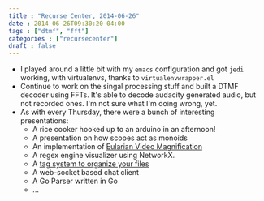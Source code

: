```yaml
---
title : "Recurse Center, 2014-06-26"
date : 2014-06-26T09:30:20-04:00
tags : ["dtmf", "fft"]
categories : ["recursecenter"]
draft : false
---
```


-   I played around a little bit with my `emacs` configuration and got `jedi`
    working, with virtualenvs, thanks to `virtualenvwrapper.el`
-   Continue to work on the singal processing stuff and built a DTMF decoder
    using FFTs.  It's able to decode audacity generated audio, but not recorded
    ones. I'm not sure what I'm doing wrong, yet.
-   As with every Thursday, there were a bunch of interesting presentations:
    -   A rice cooker hooked up to an arduino in an afternoon!
    -   A presentation on how scopes act as monoids
    -   An implementation of [Eularian Video Magnification](http://people.csail.mit.edu/mrub/vidmag/)
    -   A regex engine visualizer using NetworkX.
    -   A [tag system to organize your files](https://github.com/ambimorph/protagonist)
    -   A web-socket based chat client
    -   A Go Parser written in Go
    -   ...
